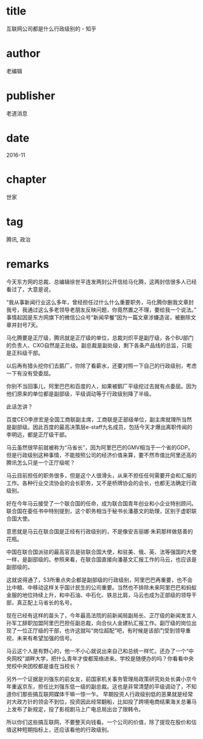 # title
互联网公司都是什么行政级别的 - 知乎

# author
老编辑

# publisher
老道消息

# date
2016-11

# chapter
世家

# tag
腾讯, 政治

# remarks

今天东方网的总裁、总编辑徐世平连发两封公开信给马化腾，这两封信很多人已经看过了，大意是说，

“我从事新闻行业这么多年，曾经担任过什么什么重要职务，马化腾你删我文章封我号，我通过这么多老领导老朋友反映问题，你竟然置之不理，要给我一个说法。”
事情起因是东方网旗下的微信公众号“新闻早餐”因为一篇文章涉嫌造谣，被删除文章并封号7天。

马化腾要是正厅级，腾讯就是正厅级的单位，总裁刘炽平是副厅级，各个BU部门的负责人、CXO自然是正处级。副总裁是副处级，剩下各条产品线的总监，只能是正科级干部。

以后再有猎头挖你们去鹅厂，你除了看薪水，还要对照一下自己的行政级别，考虑一下有没有受委屈。

你别不当回事儿，阿里巴巴和百度的人，如果被鹅厂平级挖过去就有点委屈。因为他们原来的单位都是副部级，平级调动等于行政级别降了半级。

此话怎讲？

百度CEO李彦宏是全国工商联副主席，工商联是正部级单位，副主席就理所当然是副部级。因此百度的最高决策层e-staff九名成员，包括今天才爆出离职传闻的李明远，都是正厅级干部。

马云虽然很早前就被称为“马省长”，因为阿里巴巴的GMV相当于一个省的GDP。但是行政级别这种事情，不能按照公司的经济价值来算，要不然市值比阿里还高的腾讯怎么只是一个正厅级呢？

马云目前担任的职务很多，但是这个人很滑头，从来不担任任何需要开会和汇报的工作。各种行业交流协会的会长职务，又不是桥牌协会的会长，也都无法确定行政级别。

好在今年马云接受了一个联合国的任命，成为联合国青年创业和小企业特别顾问。联合国在委任书中特别提到，这个职务相当于秘书长潘基文的助理，区别于虚职联合国大使。

意思就是马云在联合国是正经有行政级别的，不是像安吉丽娜·朱莉那样做慈善的花瓶。

中国在联合国派驻的最高官员是驻联合国大使，和驻美、俄、英、法等强国的大使一样，是副部级的。参照来看，在联合国直接向潘基文汇报工作的马云，也应该是副部级的。

这就说得通了，53所重点央企都是副部级的行政级别，阿里巴巴再重要，也不会比中粮、中移动这样关乎国计民生的公司重要。当然也不排除未来阿里巴巴和蚂蚁金服的地位持续上升，和中石油、中石化、铁总比肩，马云也成为正部级的领导干部，真正配上马省长的名号。

现在已经有这样的苗头了，今年最高法院的前新闻局副局长、正厅级的新闻发言人孙军工辞职加盟阿里巴巴担任副总裁，向合伙人金建杭汇报工作。副厅级的岗位出现了一位正厅级的干部，也许这就叫“岗位超配”吧，有时候是该部门受到领导重视，未来有希望加强的信号。

马云这个人是有野心的，他一不小心就说出来自己和总统一样忙。还办了一个“中央网校”湖畔大学，把什么青年才俊都笼络进来。学校是随便办的吗？你看看中央党校中央团校都是谁在当校长？


另外一个证据是刘强东的前女友，前国家机关事务管理局政策研究处处长龚小京今年重返京东，担任比刘强东低一级的副总裁。这也是非常清楚的平级调动了，不知道你们那些搞互联网媒体干嘛一惊一乍。
早期投资人行政级别低的恶果就是经常对大政方针的领会不到位，投资因此经常翻船，比如投了跨境电商结果海关总署马上发布了新规定，投了影视剧马上广电总局出台了限韩令。


所以你们这些搞互联网，不要整天向钱看。一个公司的价值，除了提现在股价和估值这种短期指标上，还应该看他的行政级别。